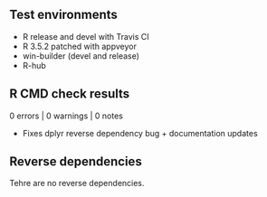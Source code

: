 ## Test environments
* R release and devel with Travis CI
* R 3.5.2 patched with appveyor
* win-builder (devel and release)
* R-hub

## R CMD check results

0 errors | 0 warnings | 0 notes

* Fixes dplyr reverse dependency bug + documentation updates

## Reverse dependencies

Tehre are no reverse dependencies.
